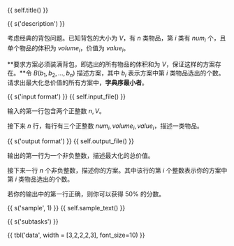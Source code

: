 {{ self.title() }}

{{ s('description') }}

考虑经典的背包问题。已知背包的大小为 $V$，有 $n$ 类物品，第 $i$ 类有 $num_i$ 个，且单个物品的体积为 $volume_i$，价值为 $value_i$。

**要求方案必须装满背包，即选出的所有物品的体积和为 $V$，保证这样的方案存在。**令 $B(b_1, b_2, \dots, b_n)$ 描述方案，其中 $b_i$ 表示方案中第 $i$ 类物品选出的个数。请求出最大化总价值的所有方案中，**字典序最小者**。

{{ s('input format') }}
{{ self.input_file() }}

输入的第一行包含两个正整数 $n, V$。

接下来 $n$ 行，每行有三个正整数 $num_i, volume_i, value_i$，描述一类物品。

{{ s('output format') }}
{{ self.output_file() }}

输出的第一行为一个非负整数，描述最大化的总价值。

接下来一行 $n$ 个非负整数，描述你的方案。其中该行的第 $i$ 个整数表示你的方案中第 $i$ 类物品选出的个数。

若你的输出中的第一行正确，则你可以获得 50\% 的分数。

{{ s('sample', 1) }}
{{ self.sample_text() }}

{{ s('subtasks') }}

{{ tbl('data', width = [3,2,2,2,3], font_size=10) }}


